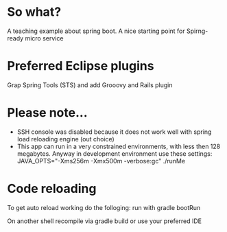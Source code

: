 
# So what?
A teaching example about spring boot.
A nice starting point for Spirng-ready micro service


# Preferred Eclipse plugins
Grap Spring Tools (STS) and add Grooovy and Rails plugin

# Please note...

+ SSH console was disabled because it does not work well with spring load reloading engine (out choice)
+ This app can run in a very constrained environments, with less then 128 megabytes.
Anyway in development environment use these settings:
JAVA_OPTS="-Xms256m -Xmx500m -verbose:gc" ./runMe
 


# Code reloading
To get auto reload working do the folloging:
run with 
gradle bootRun

On another shell recompile via 
gradle build
or use your preferred IDE